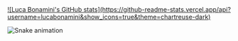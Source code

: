 <a href="https://lucabonamini.github.io/">
  ![Luca Bonamini's GitHub stats](https://github-readme-stats.vercel.app/api?username=lucabonamini&show_icons=true&theme=chartreuse-dark)
</a>

![Snake animation](https://github.com/lucabonamini/lucabonamini/blob/output/github-contribution-grid-snake.svg)
 
